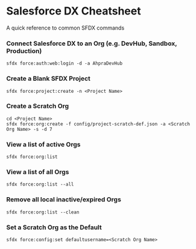 # Salesforce DX Cheatsheet
A quick reference to common SFDX commands

### Connect Salesforce DX to an Org (e.g. DevHub, Sandbox, Production)
```
sfdx force:auth:web:login -d -a AhpraDevHub
```

### Create a Blank SFDX Project
```
sfdx force:project:create -n <Project Name>
```

### Create a Scratch Org
```
cd <Project Name>
sfdx force:org:create -f config/project-scratch-def.json -a <Scratch Org Name> -s -d 7
```

### View a list of active Orgs
```
sfdx force:org:list
```

### View a list of all Orgs
```
sfdx force:org:list --all
```

### Remove all local inactive/expired Orgs
```
sfdx force:org:list --clean
```

### Set a Scratch Org as the Default
```
sfdx force:config:set defaultusername=<Scratch Org Name>
```
